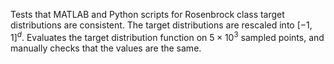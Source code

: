Tests that MATLAB and Python scripts for Rosenbrock class target distributions are consistent. The target distributions
are rescaled into $[-1,1]^d$. Evaluates the target distribution function on $5\times 10^3$ sampled points, and manually checks that the values are the same.